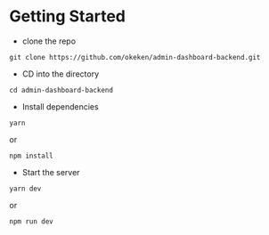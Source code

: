 # Getting Started

- clone the repo

```
git clone https://github.com/okeken/admin-dashboard-backend.git

```

- CD into the directory

```
cd admin-dashboard-backend
```

- Install dependencies

```
yarn
```

or

```
npm install
```

- Start the server

```
yarn dev
```

or

```
npm run dev
```
